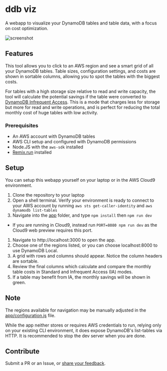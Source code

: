 # ddb viz

A webapp to visualize your DynamoDB tables and table data, 
with a focus on cost optimization.

![screenshot](https://dynamodb-images.s3.amazonaws.com/img/dv1.png)

## Features

This tool allows you to click to an AWS region and see a smart grid
of all your DynamoDB tables.  Table sizes, configuration settings, and costs
are shown in sortable columns, allowing you to spot the tables with the biggest costs.

For tables with a high storage size relative to read and write capacity, the tool will 
calculate the potential savings if the table were converted to 
[DynamoDB Infrequent Access](https://aws.amazon.com/dynamodb/standard-ia/).  This is a mode that charges less for storage but
more for read and write operations, and is perfect for reducing
 the total monthly cost of huge tables with low activity.


### Prerequisites
 * An AWS account with DynamoDB tables
 * AWS CLI setup and configured with DynamoDB permissions
 * Node.JS with the ```aws-sdk``` installed
 * [Remix.run](https://remix.run) installed
 
 
## Setup

You can setup this webapp yourself on your laptop or in the 
AWS Cloud9 environment.

1. Clone the repository to your laptop 
1. Open a shell terminal. Verify your environment is ready to connect to your AWS account by running
```aws sts get-caller-identity```  and ```aws dynamodb list-tables```
1. Navigate into the [app](./app/) 
folder, and type ```npm install``` then ```npm run dev```
  * If you are running in Cloud9, instead run ```PORT=8080 npm run dev``` as the Cloud9 web preview requires this port.
1. Navigate to http://localhost:3000 to open the app.
1. Choose one of the regions listed, 
or you can choose localhost:8000 to use DynamoDB Local.
1. A grid with rows and columns should appear.  Notice the column headers are sortable.
1. Review the final columns which calculate and compare the 
monthly table costs in Standard and Infrequent Access (IA) modes.
1. If a table may benefit from IA, the monthly savings will be shown in green.


## Note
The regions available for navigation may be manually adjusted 
in the [app/configuration.js](./app/configuration.js) file.

While the app neither stores or requires AWS credentials to run, 
relying only on your existing CLI environment,
it does expose DynamoDB's list-tables via HTTP. 
It is recommended to stop the dev server when you are done.

## Contribute
Submit a PR or an Issue, or [share your feedback](https://twitter.com/robmccauley).
